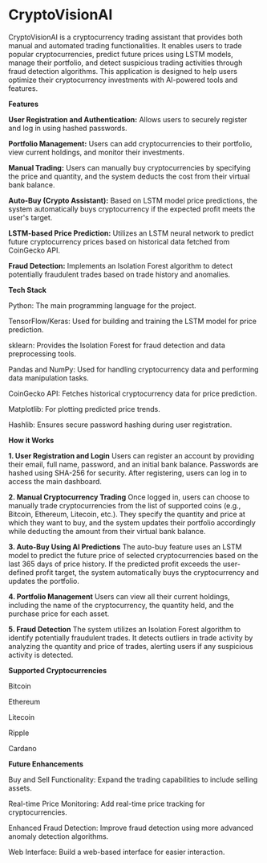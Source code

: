 # CryptoVisionAI
CryptoVisionAI is a cryptocurrency trading assistant that provides both manual and automated trading functionalities. It enables users to trade popular cryptocurrencies, predict future prices using LSTM models, manage their portfolio, and detect suspicious trading activities through fraud detection algorithms. This application is designed to help users optimize their cryptocurrency investments with AI-powered tools and features.

**Features**

**User Registration and Authentication:** Allows users to securely register and log in using hashed passwords.

**Portfolio Management:** Users can add cryptocurrencies to their portfolio, view current holdings, and monitor their investments.

**Manual Trading:** Users can manually buy cryptocurrencies by specifying the price and quantity, and the system deducts the cost from their virtual bank balance.

**Auto-Buy (Crypto Assistant):** Based on LSTM model price predictions, the system automatically buys cryptocurrency if the expected profit meets the user's target.

**LSTM-based Price Prediction:** Utilizes an LSTM neural network to predict future cryptocurrency prices based on historical data fetched from CoinGecko API.

**Fraud Detection:** Implements an Isolation Forest algorithm to detect potentially fraudulent trades based on trade history and anomalies.

**Tech Stack**

Python: The main programming language for the project.

TensorFlow/Keras: Used for building and training the LSTM model for price prediction.

sklearn: Provides the Isolation Forest for fraud detection and data preprocessing tools.

Pandas and NumPy: Used for handling cryptocurrency data and performing data manipulation tasks.

CoinGecko API: Fetches historical cryptocurrency data for price prediction.

Matplotlib: For plotting predicted price trends.

Hashlib: Ensures secure password hashing during user registration.

**How it Works**

**1. User Registration and Login**
Users can register an account by providing their email, full name, password, and an initial bank balance. Passwords are hashed using SHA-256 for security. After registering, users can log in to access the main dashboard.

**2. Manual Cryptocurrency Trading**
Once logged in, users can choose to manually trade cryptocurrencies from the list of supported coins (e.g., Bitcoin, Ethereum, Litecoin, etc.). They specify the quantity and price at which they want to buy, and the system updates their portfolio accordingly while deducting the amount from their virtual bank balance.

**3. Auto-Buy Using AI Predictions**
The auto-buy feature uses an LSTM model to predict the future price of selected cryptocurrencies based on the last 365 days of price history. If the predicted profit exceeds the user-defined profit target, the system automatically buys the cryptocurrency and updates the portfolio.

**4. Portfolio Management**
Users can view all their current holdings, including the name of the cryptocurrency, the quantity held, and the purchase price for each asset.

**5. Fraud Detection**
The system utilizes an Isolation Forest algorithm to identify potentially fraudulent trades. It detects outliers in trade activity by analyzing the quantity and price of trades, alerting users if any suspicious activity is detected.

**Supported Cryptocurrencies**

Bitcoin

Ethereum

Litecoin

Ripple

Cardano

**Future Enhancements**

Buy and Sell Functionality: Expand the trading capabilities to include selling assets.

Real-time Price Monitoring: Add real-time price tracking for cryptocurrencies.

Enhanced Fraud Detection: Improve fraud detection using more advanced anomaly detection algorithms.

Web Interface: Build a web-based interface for easier interaction.
